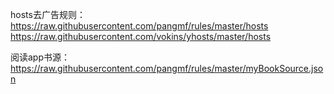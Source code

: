 hosts去广告规则：https://raw.githubusercontent.com/pangmf/rules/master/hosts
               https://raw.githubusercontent.com/vokins/yhosts/master/hosts

阅读app书源：https://raw.githubusercontent.com/pangmf/rules/master/myBookSource.json

